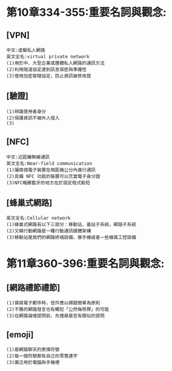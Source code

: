 # 第10章334-355:重要名詞與觀念:
## [VPN]
```
中文:虛擬私人網路
英文全名:virtual private network
(1)用於中、大型企業或團體私人網路的通訊方法
(2)利用隧道協定達到訊息保密與準確性
(3)使用加密穿隧協定，防止資訊被修改提
```
## [驗證]
```
(1)辨識使用者身分
(2)保護資訊不被外人侵入
(3)
```
## [NFC]
```
中文:近距離無線通訊
英文全名:Near-field communication
(1)讓兩個電子裝置在相距幾公分內進行通訊
(2)具備 NFC 功能的裝置可以充當電子身分證
(3)NFC略勝藍牙的地方在於設定程式較短
```
## [蜂巢式網路]
```
英文全名:Cellular network
(1)蜂巢式網路有以下三部分：移動站，基站子系統，網路子系統
(2)又稱行動網路是一種行動通訊硬體架構
(3)移動站是我們的網路終端設備，像手機或者一些蜂窩工控設備 
```
# 第11章360-396:重要名詞與觀念:
## [網路禮節禮節]
```
(1)撰寫電子郵件時，信件應以標題簡單為原則
(2)不雅的網路發言也有觸犯「公然侮辱罪」的可能
(3)在網路論壇提問前，先搜尋是否有類似的提問
```
## [emoji]
```
(1)是網路聊天的表情符號
(2)每一個符號都有自己的零寬連字
(3)廣泛用於電腦與手機裡
```
